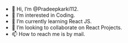 - 👋 Hi, I’m @Pradeepkarki112.
- 👀 I’m interested in Coding.
- 🌱 I’m currently learning React JS.
- 💞️ I’m looking to collaborate on React Projects.
- 📫 How to reach me is by mail.

<!---
Pradeepkarki112/Pradeepkarki112 is a ✨ special ✨ repository because its `README.md` (this file) appears on your GitHub profile.
You can click the Preview link to take a look at your changes.
--->
